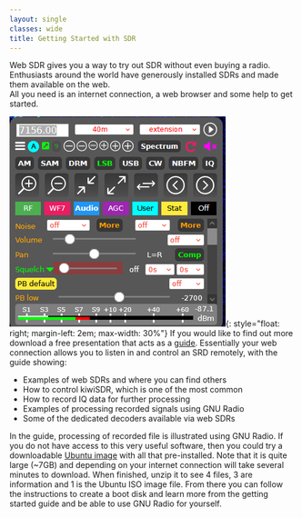 ```yaml
---
layout: single
classes: wide
title: Getting Started with SDR
---
```

Web SDR gives you a way to try out SDR without even buying a radio. 
Enthusiasts around the world have generously installed SDRs and made them available on the web.  
All you need is an internet connection, a web browser and some help to get started.


![Image description](/assets/images/KiwiSDRControl.png){: style="float: right; margin-left: 2em; max-width: 30%"}
If you would like to find out more download a free presentation that acts as a [guide](/assets/pdf/WebSdr.pdf).
  Essentially your web connection allows you to listen in and control an SRD remotely, with the guide 
showing:
 * Examples of web SDRs and where you can find others
 * How to control kiwiSDR, which is one of the most common
 * How to record IQ data for further processing
 * Examples of processing recorded signals using GNU Radio
 * Some of the dedicated decoders available via web SDRs

In the guide, processing of recorded file is illustrated using GNU Radio.  If you do not have 
access to this very useful software, then you could try a downloadable [Ubuntu image](https://tinyurl.com/SDR-Starter) 
with all that pre-installed. Note that it is quite large (~7GB) and depending on your internet connection will take several 
minutes to download.  When finished, unzip it to see 4 files, 3 are information and 1 is the 
Ubuntu ISO image file.  From there you can follow the instructions to create a boot disk and 
learn more from the getting started guide and be able to use GNU Radio for yourself.

<!-- skip this for now as I think it can be done better
# There is also a zip file download (~6GB) that is an Ubuntu ISO image that you can use ... 
The presentation also show how to record signals for further processing using GNU Radio.  
If you would like to learn more about that then download an Ubuntu live the [ISO image](https://drive.google.com/file/d/1MK9K7BvnH-R_97jZQC0n5P83CiIdzrke/view?usp=sharing) that has all that pre-installed.
It is quite large (~6GB) and depending on your internet connection will 
take several minutes to download.  
Once downloaded, unzip it to see 4 files, 3 are information and 1 is the Ubuntu ISO image file.  
From there you can follow the instructions to create a boot disk and learn more from the getting 
started guide and be able to use GNU Radio for yourself. -->